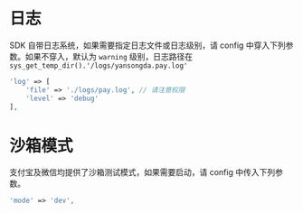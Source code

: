 # 日志

SDK 自带日志系统，如果需要指定日志文件或日志级别，请 config 中穿入下列参数。如果不穿入，默认为 `warning` 级别，日志路径在 `sys_get_temp_dir().'/logs/yansongda.pay.log' `

```php
'log' => [
    'file' => './logs/pay.log', // 请注意权限
    'level' => 'debug'
],
```

# 沙箱模式

支付宝及微信均提供了沙箱测试模式，如果需要启动，请 config 中传入下列参数。

```php
'mode' => 'dev',
```




